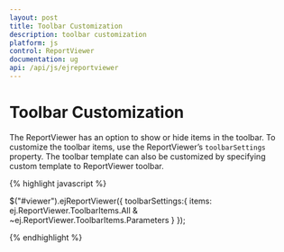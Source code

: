 ```yaml
---
layout: post
title: Toolbar Customization
description: toolbar customization
platform: js
control: ReportViewer
documentation: ug
api: /api/js/ejreportviewer
---
```


# Toolbar Customization

The ReportViewer has an option to show or hide items in the toolbar. To customize the toolbar items, use the ReportViewer’s `toolbarSettings` property. The toolbar template can also be customized by specifying custom template to ReportViewer toolbar.

{% highlight javascript %}

$("#viewer").ejReportViewer({
    toolbarSettings:{
        items: ej.ReportViewer.ToolbarItems.All & ~ej.ReportViewer.ToolbarItems.Parameters
    }
});

{% endhighlight %}



